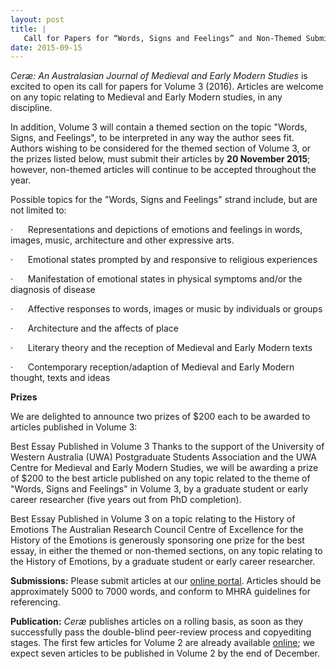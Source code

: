 ```yaml
---
layout: post
title: |
   Call for Papers for “Words, Signs and Feelings” and Non-Themed Submissions - 'Ceræ: An Australasian Journal of Medieval and Early Modern Studies'
date: 2015-09-15
---
```


*Ceræ: An Australasian Journal of Medieval and Early Modern Studies* is
excited to open its call for papers for Volume 3 (2016). Articles are
welcome on any topic relating to Medieval and Early Modern studies, in
any discipline.

In addition, Volume 3 will contain a themed
section on the topic "Words, Signs, and Feelings", to be interpreted in
any way the author sees fit. Authors wishing to be considered for the
themed section of Volume 3, or the prizes listed below, must submit
their articles by **20 November 2015**; however, non-themed articles
will continue to be accepted throughout the year.

Possible
topics for the "Words, Signs and Feelings" strand include, but are not
limited to:

·      Representations and depictions of emotions
and feelings in words, images, music, architecture and other expressive
arts.

·      Emotional states prompted by and responsive to
religious experiences

·      Manifestation of emotional
states in physical symptoms and/or the diagnosis of disease

·
     Affective responses to words, images or music by individuals or
groups

·      Architecture and the affects of
place

·      Literary theory and the reception of Medieval
and Early Modern texts

·      Contemporary reception/adaption
of Medieval and Early Modern thought, texts and
ideas

**Prizes**

We are delighted to announce two
prizes of $200 each to be awarded to articles published in Volume
3:

Best Essay Published in Volume 3
Thanks to the
support of the University of Western Australia (UWA) Postgraduate
Students Association and the UWA Centre for Medieval and Early Modern
Studies, we will be awarding a prize of $200 to the best article
published on any topic related to the theme of "Words, Signs and
Feelings" in Volume 3, by a graduate student or early career researcher
(five years out from PhD completion).

Best Essay Published in
Volume 3 on a topic relating to the History of Emotions
The
Australian Research Council Centre of Excellence for the History of the
Emotions is generously sponsoring one prize for the best essay, in
either the themed or non-themed sections, on any topic relating to the
History of Emotions, by a graduate student or early career
researcher.

**Submissions:** Please submit articles at our
[online
portal](http://openjournals.arts.uwa.edu.au/index.php/cerae/about/submissions).
Articles should be approximately 5000 to 7000 words, and conform to MHRA
guidelines for referencing.

**Publication:** *Ceræ* publishes
articles on a rolling basis, as soon as they successfully pass the
double-blind peer-review process and copyediting stages. The first few
articles for Volume 2 are already available
[online](http://openjournals.arts.uwa.edu.au/index.php/cerae/issue/current);
we expect seven articles to be published in Volume 2 by the end of
December.
